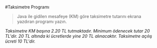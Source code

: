 #Taksimetre Programı

>Java ile gidilen mesafeye (KM) göre taksimetre tutarını ekrana yazdıran programı yazın.

*Taksimetre KM başına 2.20 TL tutmaktadır.
Minimum ödenecek tutar 20 TL'dir. 20 TL altında ki ücretlerde yine 20 TL alınacaktır.
Taksimetre açılış ücreti 10 TL'dir.*